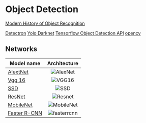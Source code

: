 # Object Detection

[Modern History of Object Recognition](https://medium.com/@nikasa1889/the-modern-history-of-object-recognition-infographic-aea18517c318)

[Detectron](https://github.com/facebookresearch/Detectron)
[Yolo Darknet](https://github.com/pjreddie/darknet)
[Tensorflow Object Detection API](https://github.com/tensorflow/models/tree/master/research/object_detection)
[opencv](https://github.com/opencv/opencv)

## Networks

| Model name  | Architecture|
| ------------ | :--------------: |
| [AlextNet](https://papers.nips.cc/paper/4824-imagenet-classification-with-deep-convolutional-neural-networks) | ![AlexNet](https://kratzert.github.io/images/finetune_alexnet/alexnet.png)|
| [Vgg 16](https://arxiv.org/abs/1409.1556) | ![VGG16](https://www.cs.toronto.edu/~frossard/post/vgg16/vgg16.png)|
| [SSD](https://arxiv.org/abs/1512.02325) | ![SSD](http://joshua881228.webfactional.com/media/uploads/ReadingNote/arXiv_SSD/SSD.png)|
| [ResNet](http://arxiv.org/abs/1512.03385)|![Resnet](https://image.slidesharecdn.com/lenettoresnet-170509055515/95/lenet-to-resnet-17-638.jpg)|
| [MobileNet](https://arxiv.org/abs/1704.04861)|![MobileNet](http://machinethink.net/images/mobilenets/Architecture@2x.png) |
| [Faster R-CNN](https://arxiv.org/abs/1506.01497) | ![fasterrcnn](https://raw.githubusercontent.com/sunshineatnoon/Paper-Collection/master/images/faster-rcnn.png)|